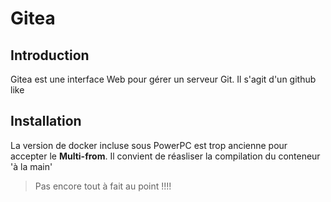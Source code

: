 # Gitea

## Introduction

Gitea est une interface Web pour gérer un serveur Git. Il s'agit d'un github like

## Installation

La version de docker incluse sous PowerPC est trop ancienne pour accepter le **Multi-from**. Il convient de réasliser la compilation du conteneur 'à la main'


> Pas encore tout à fait au point !!!!

